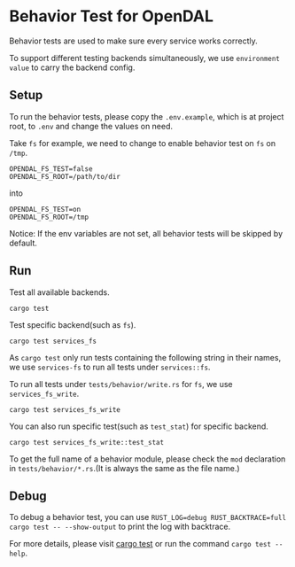 # Behavior Test for OpenDAL

Behavior tests are used to make sure every service works correctly.

To support different testing backends simultaneously, we use `environment value` to carry the backend config.

## Setup

To run the behavior tests, please copy the `.env.example`, which is at project root, to `.env` and change the values on need.

Take `fs` for example, we need to change to enable behavior test on `fs` on `/tmp`.

```dotenv
OPENDAL_FS_TEST=false
OPENDAL_FS_ROOT=/path/to/dir
```

into

```dotenv
OPENDAL_FS_TEST=on
OPENDAL_FS_ROOT=/tmp
```

Notice: If the env variables are not set, all behavior tests will be skipped by default.

## Run

Test all available backends.

```shell
cargo test
```

Test specific backend(such as `fs`).

```shell
cargo test services_fs
```

As `cargo test` only run tests containing the following string in their names, we use `services-fs` to run all tests under `services::fs`.

To run all tests under `tests/behavior/write.rs` for `fs`, we use `services_fs_write`.

```shell
cargo test services_fs_write
```

You can also run specific test(such as `test_stat`) for specific backend.

```shell
cargo test services_fs_write::test_stat
```

To get the full name of a behavior module, please check the `mod` declaration in `tests/behavior/*.rs`.(It is always the same as the file name.)

## Debug

To debug a behavior test, you can use `RUST_LOG=debug RUST_BACKTRACE=full cargo test -- --show-output` to print the log with backtrace.

For more details, please visit [cargo test](https://doc.rust-lang.org/cargo/commands/cargo-test.html) or run the command `cargo test --help`.
